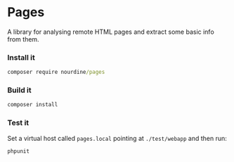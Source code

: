 # Pages

A library for analysing remote HTML pages and extract some basic info from them.

### Install it

```cmd
composer require nourdine/pages
```

### Build it

```cmd
composer install
```

### Test it

Set a virtual host called `pages.local` pointing at `./test/webapp` and then run:

```cmd
phpunit
```
